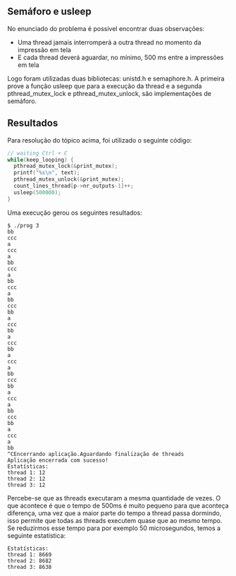 ## Semáforo e usleep
No enunciado do problema é possivel encontrar duas observações:
* Uma thread jamais interromperá a outra thread no momento da impressão em
tela
* E cada thread deverá aguardar, no mínimo, 500 ms entre a impressões em tela

Logo foram utilizadas duas bibliotecas: unistd.h e semaphore.h. A primeira prove a função usleep que para a execução da thread e a segunda pthread_mutex_lock e pthread_mutex_unlock, são implementações de semáforo.

## Resultados

Para resolução do tópico acima, foi utilizado o seguinte código:
```c
// waiting Ctrl + C
while(keep_looping) {
  pthread_mutex_lock(&print_mutex);
  printf("%s\n", text);
  pthread_mutex_unlock(&print_mutex);
  count_lines_thread[p->nr_outputs-1]++;
  usleep(500000);
}
```

Uma execução gerou os seguintes resultados:
```
$ ./prog 3
bb
ccc
a
ccc
a
bb
ccc
a
bb
ccc
a
bb
ccc
bb
a
ccc
bb
a
ccc
bb
a
ccc
a
bb
ccc
bb
a
ccc
a
bb
ccc
bb
a
ccc
a
bb
^CEncerrando aplicação.Aguardando finalização de threads
Aplicação encerrada com sucesso!
Estatísticas:
thread 1: 12
thread 2: 12
thread 3: 12
```

Percebe-se que as threads executaram a mesma quantidade de vezes. O que acontece é que o tempo de 500ms é muito pequeno para que aconteça diferença, uma vez que a maior parte do tempo a thread passa dormindo, isso permite que todas as threads executem quase que ao mesmo tempo. Se reduzirmos esse tempo para por exemplo 50 microsegundos, temos a seguinte estatística:

```
Estatísticas:
thread 1: 8669
thread 2: 8682
thread 3: 8638
```
